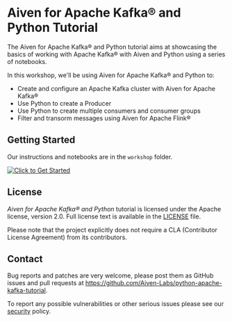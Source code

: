 # Aiven for Apache Kafka® and Python Tutorial

The Aiven for Apache Kafka®️ and Python tutorial aims at showcasing the basics of working with Apache Kafka® with Aiven and Python using a series of notebooks.

In this workshop, we'll be using Aiven for Apache Kafka®️ and Python to:

* Create and configure an Apache Kafka cluster with Aiven for Apache Kafka®️
* Use Python to create a Producer
* Use Python to create multiple consumers and consumer groups
* Filter and transorm messages using Aiven for Apache Flink®️




## Getting Started

Our instructions and notebooks are in the `workshop` folder.

[![Click to Get Started](https://img.shields.io/badge/Get%20Started!-a03586?style=for-the-badge)](./workshop/)

## License

_Aiven for Apache Kafka®️ and Python_ tutorial is licensed under the Apache license, version 2.0. Full license text is available in the [LICENSE](LICENSE) file.

Please note that the project explicitly does not require a CLA (Contributor License Agreement) from its contributors.

## Contact

Bug reports and patches are very welcome, please post them as GitHub issues and pull requests at https://github.com/Aiven-Labs/python-apache-kafka-tutorial.
 
To report any possible vulnerabilities or other serious issues please see our [security](SECURITY.md) policy.
